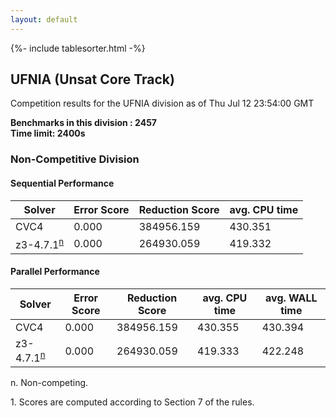 ```yaml
---
layout: default
---
```

{%- include tablesorter.html -%}

##  UFNIA (Unsat Core Track)

Competition results for the UFNIA division as of Thu Jul 12 23:54:00 GMT

**Benchmarks in this division : 2457  
Time limit: 2400s** 

###  Non-Competitive Division 
#### Sequential Performance

<table id="sequential" class="result sorted">
<thead><tr class="center">
  <th>Solver</th>
  <th>Error Score</th>
  <th>Reduction Score</th>
  <th>avg. CPU time</th>
</tr></thead><tr>
<td>CVC4</td>
<td>0.000</td><td>384956.159</td><td>430.351</td></tr><tr>
<td>z3-4.7.1<SUP><a href="#fn">n</a></SUP></td>
<td>0.000</td><td>264930.059</td><td>419.332</td></tr></table>

#### Parallel Performance

<table id="parallel" class="result sorted">
<thead><tr class="center">
  <th>Solver</th>
  <th>Error Score</th>
  <th>Reduction Score</th>
  <th>avg. CPU time</th>
  <th>avg. WALL time</th>
</tr></thead><tr>
<td>CVC4</td>
<td>0.000</td><td>384956.159</td><td>430.355</td><td>430.394</td></tr><tr>
<td>z3-4.7.1<SUP><a href="#fn">n</a></SUP></td>
<td>0.000</td><td>264930.059</td><td>419.333</td><td>422.248</td></tr></table>
 <span id="fn"> n. Non-competing. </span>

 <span id="fn1"> 1. Scores are computed according to Section 7 of the rules. </span>


